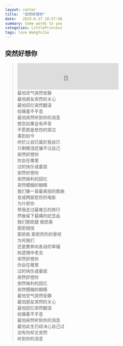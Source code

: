 ```yaml
---
layout: center
title:  "突然好想你"
date:   2015-6-27 10:57:50
summary: Some words to you
categories: LittlePrincess
tags: love WangYuJie
---
```

## <span class="red">突然好想你</span>
> <iframe frameborder="no" border="0" marginwidth="0" marginheight="0" width=330 height=86 src="http://music.163.com/outchain/player?type=2&id=385781&auto=0&height=66"></iframe><br>
> <span class="blue">最怕空气突然安静</span><br>
> <span class="blue">最怕朋友突然的关心</span><br>
> <span class="blue">最怕回忆突然翻滚</span><br>
> <span class="blue">绞痛着不平息</span><br>
> <span class="blue">最怕突然听到你的消息</span><br>
> <span class="blue">想念如果会有声音</span><br>
> <span class="blue">不愿那是悲伤的哭泣</span><br>
> <span class="blue">事到如今</span><br>
> <span class="blue">终於让自已属於我自已</span><br>
> <span class="blue">只剩眼泪还骗不过自己</span><br>
> <span class="blue">突然好想你</span><br>
> <span class="blue">你会在哪里</span><br>
> <span class="blue">过的快乐或委屈</span><br>
> <span class="blue">突然好想你</span><br>
> <span class="blue">突然锋利的回忆</span><br>
> <span class="blue">突然模糊的眼睛</span><br>
> <span class="blue">我们像一首最美丽的歌曲</span><br>
> <span class="blue">变成两部悲伤的电影</span><br>
> <span class="blue">为什麽你</span><br>
> <span class="blue">带我走过最难忘的旅行</span><br>
> <span class="blue">然後留下最痛的纪念品</span><br>
> <span class="blue">我们那麽甜 那麽美</span><br>
> <span class="blue">那麽相信</span><br>
> <span class="blue">那麽疯 那麽热烈的曾经</span><br>
> <span class="blue">为何我们</span><br>
> <span class="blue">还是要奔向各自的幸福</span><br>
> <span class="blue">和遗憾中老去</span><br>
> <span class="blue">突然好想你</span><br>
> <span class="blue">你会在哪里</span><br>
> <span class="blue">过的快乐或委屈</span><br>
> <span class="blue">突然好想你</span><br>
> <span class="blue">突然锋利的回忆</span><br>
> <span class="blue">突然模糊的眼睛</span><br>
> <span class="blue">最怕空气突然安静</span><br>
> <span class="blue">最怕朋友突然的关心</span><br>
> <span class="blue">最怕回忆突然翻滚</span><br>
> <span class="blue">绞痛着不平息</span><br>
> <span class="blue">最怕突然听到你的消息</span><br>
> <span class="blue">最怕此生已经决心自己过</span><br>
> <span class="blue">没有你却又突然</span><br>
> <span class="blue">听到你的消息</span><br>